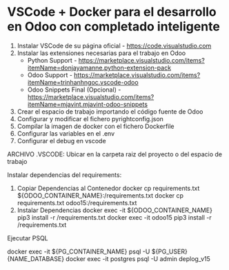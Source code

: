 # VSCode + Docker para el desarrollo en Odoo con completado inteligente

1. Instalar VSCode de su página oficial - <https://code.visualstudio.com>
2. Instalar las extensiones necesarias para el trabajo en Odoo
   - Python Support - <https://marketplace.visualstudio.com/items?itemName=donjayamanne.python-extension-pack>
   - Odoo Support - <https://marketplace.visualstudio.com/items?itemName=trinhanhngoc.vscode-odoo>
   - Odoo Snippets Final (Opcional) - <https://marketplace.visualstudio.com/items?itemName=mjavint.mjavint-odoo-snippets>
3. Crear el espacio de trabajo importando el código fuente de Odoo
4. Configurar y modificar el fichero pyrightconfig.json
5. Compilar la imagen de docker con el fichero Dockerfile
6. Configurar las variables en el .env
7. Configurar el debug en vscode

ARCHIVO .VSCODE: Ubicar en la carpeta raiz del proyecto o del espacio de trabajo

Instalar dependencias del requirements:

1. Copiar Dependencias al Contenedor
   docker cp requirements.txt ${ODOO_CONTAINER_NAME}:/requirements.txt
   docker cp requirements.txt odoo15:/requirements.txt
2. Instalar Dependencias
   docker exec -it ${ODOO_CONTAINER_NAME} pip3 install -r /requirements.txt
   docker exec -it odoo15 pip3 install -r /requirements.txt

Ejecutar PSQL 

   docker exec -it ${PG_CONTAINER_NAME} psql -U ${PG_USER} {NAME_DATABASE}
   docker exec -it postgres psql -U admin deplog_v15

